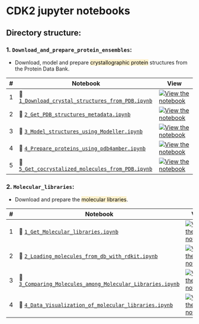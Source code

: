# CDK2 jupyter notebooks

## **Directory structure:**

### 1. **`Download_and_prepare_protein_ensembles`:**

- Download, model and prepare <mark style='background-color: #FFF2CD'>crystallographic protein</mark> structures from the Protein Data Bank.

    
| # | Notebook  | View |
| - | - | ---- |
| 1 |📙 [`1_Download_crystal_structures_from_PDB.ipynb`](https://github.com/jRicciL/ML-ensemble-docking/tree/main/cdk2/1_Download_and_prepare_protein_ensembles/1_Download_crystal_structures_from_PDB.ipynb) | [![View the notebook](https://img.shields.io/badge/render-nbviewer-orange.svg)](https://nbviewer.jupyter.org/github/jRicciL/ML-ensemble-docking/blob/main/cdk2/1_Download_and_prepare_protein_ensembles/1_Download_crystal_structures_from_PDB.ipynb) |
| 2 | 📙 [`2_Get_PDB_structures_metadata.ipynb`](https://github.com/jRicciL/ML-ensemble-docking/tree/main/cdk2/1_Download_and_prepare_protein_ensembles/2_Get_PDB_structures_metadata.ipynb) | [![View the notebook](https://img.shields.io/badge/render-nbviewer-orange.svg)](https://nbviewer.jupyter.org/github/jRicciL/ML-ensemble-docking/blob/main/cdk2/1_Download_and_prepare_protein_ensembles/2_Get_PDB_structures_metadata.ipynb) |
| 3 | 📙 [`3_Model_structures_using_Modeller.ipynb`](https://github.com/jRicciL/ML-ensemble-docking/tree/main/cdk2/1_Download_and_prepare_protein_ensembles/3_Model_structures_using_Modeller.ipynb) | [![View the notebook](https://img.shields.io/badge/render-nbviewer-orange.svg)](https://nbviewer.jupyter.org/github/jRicciL/ML-ensemble-docking/blob/main/cdk2/1_Download_and_prepare_protein_ensembles/3_Model_structures_using_Modeller.ipynb) |
| 4 | 📙 [`4_Prepare_proteins_using_pdb4amber.ipynb`](https://github.com/jRicciL/ML-ensemble-docking/tree/main/cdk2/1_Download_and_prepare_protein_ensembles/4_Prepare_proteins_using_pdb4amber.ipynb) | [![View the notebook](https://img.shields.io/badge/render-nbviewer-orange.svg)](https://nbviewer.jupyter.org/github/jRicciL/ML-ensemble-docking/blob/main/cdk2/1_Download_and_prepare_protein_ensembles/4_Prepare_proteins_using_pdb4amber.ipynb) |
| 5 | 📙 [`5_Get_cocrystalized_molecules_from_PDB.ipynb`](https://github.com/jRicciL/ML-ensemble-docking/tree/main/cdk2/1_Download_and_prepare_protein_ensembles/5_Get_cocrystalized_molecules_from_PDB.ipynb) | [![View the notebook](https://img.shields.io/badge/render-nbviewer-orange.svg)](https://nbviewer.jupyter.org/github/jRicciL/ML-ensemble-docking/blob/main/cdk2/1_Download_and_prepare_protein_ensembles/5_Get_cocrystalized_molecules_from_PDB.ipynb) |



### 2. **`Molecular_libraries`:**

- Download and prepare the <mark style='background-color: #FFF2CD'>molecular libraries</mark>.
    
| # | Notebook  | View |
| - | - | ---- |
| 1 |📙 [`1_Get_Molecular_libraries.ipynb`](https://github.com/jRicciL/ML-ensemble-docking/tree/main/cdk2/2_Molecular_libraries/1_Get_Molecular_libraries.ipynb) | [![View the notebook](https://img.shields.io/badge/render-nbviewer-orange.svg)](https://nbviewer.jupyter.org/github/jRicciL/ML-ensemble-docking/blob/main/cdk2/2_Molecular_libraries/1_Get_Molecular_libraries.ipynb) |
| 2 |📙 [`2_Loading_molecules_from_db_with_rdkit.ipynb`](https://github.com/jRicciL/ML-ensemble-docking/tree/main/cdk2/2_Molecular_libraries/2_Loading_molecules_from_db_with_rdkit.ipynb) | [![View the notebook](https://img.shields.io/badge/render-nbviewer-orange.svg)](https://nbviewer.jupyter.org/github/jRicciL/ML-ensemble-docking/blob/main/cdk2/2_Molecular_libraries/2_Loading_molecules_from_db_with_rdkit.ipynb) |
| 3 |📙 [`3_Comparing_Molecules_among_Molecular_Libraries.ipynb`](https://github.com/jRicciL/ML-ensemble-docking/tree/main/cdk2/2_Molecular_libraries/3_Comparing_Molecules_among_Molecular_Libraries.ipynb) | [![View the notebook](https://img.shields.io/badge/render-nbviewer-orange.svg)](https://nbviewer.jupyter.org/github/jRicciL/ML-ensemble-docking/blob/main/cdk2/2_Molecular_libraries/3_Comparing_Molecules_among_Molecular_Libraries.ipynb) |
| 4 |📙 [`4_Data_Visualization_of_molecular_libraries.ipynb`](https://github.com/jRicciL/ML-ensemble-docking/tree/main/cdk2/2_Molecular_libraries/4_Data_Visualization_of_molecular_libraries.ipynb) | [![View the notebook](https://img.shields.io/badge/render-nbviewer-orange.svg)](https://nbviewer.jupyter.org/github/jRicciL/ML-ensemble-docking/blob/main/cdk2/2_Molecular_libraries/4_Data_Visualization_of_molecular_libraries.ipynb) |